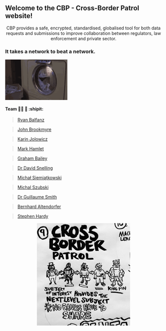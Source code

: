 ## Welcome to the CBP - Cross-Border Patrol website!

<p align="center">
CBP provides a safe, encrypted, standardised, globalised tool for both data requests and submissions to improve collaboration between regulators, law enforcement and private sector.
  </p>

### It takes a network to beat a network.

<img src="/tenor.gif" width="200" align="center"> 

#### Team :guardsman: :cop: :shipit:  
> [Ryan Balfanz](https://www.linkedin.com/in/ryanbalfanz/) 

> [John Brookmyre](https://www.linkedin.com/in/johnbrookmyre/) 

> [Karin Jolowicz](https://www.linkedin.com/in/jolowicz/) 

> [Mark Hamlet](https://www.linkedin.com/in/mark-hamlet-3ba60a66/) 

> [Graham Bailey](https://www.linkedin.com/in/grahambailey/) 

> [Dr David Snelling](https://www.linkedin.com/in/davidfsnelling/) 

> [Michał Siemiątkowski](https://www.linkedin.com/in/micha%C5%82-marek-siemi%C4%85tkowski-380a0259/) 

> [Michal Szubski](https://www.linkedin.com/in/szubskimichal/) 

> [Dr Guillaume Smith](https://www.linkedin.com/in/guillaume-smith/) 

> [Bernhard Altendorfer](https://www.linkedin.com/in/bernhard-altendorfer-380b6897/) 

> [Stephen Hardy](https://www.linkedin.com/in/stephen-hardy-4ba0431/) 

<p align="center">
<img src="/techsprintteamcartoon.jpg" width="300" align="center"> 
</p>
